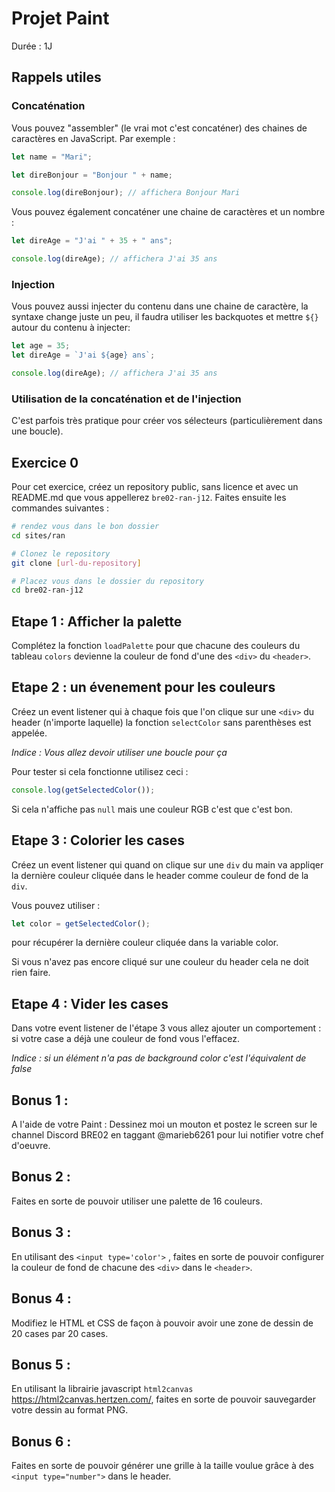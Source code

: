 # Projet Paint

Durée : 1J

## Rappels utiles

### Concaténation

Vous pouvez "assembler" (le vrai mot c'est concaténer) des chaines de caractères en JavaScript. Par exemple :

```js
let name = "Mari";

let direBonjour = "Bonjour " + name;

console.log(direBonjour); // affichera Bonjour Mari
```

Vous pouvez également concaténer une chaine de caractères et un nombre : 

```js
let direAge = "J'ai " + 35 + " ans";

console.log(direAge); // affichera J'ai 35 ans
```

### Injection

Vous pouvez aussi injecter du contenu dans une chaine de caractère, la syntaxe change juste un peu, il faudra utiliser les backquotes et mettre `${}` autour du contenu à  injecter:

```js
let age = 35;
let direAge = `J'ai ${age} ans`;

console.log(direAge); // affichera J'ai 35 ans
```

### Utilisation de la concaténation et de l'injection

C'est parfois très pratique pour créer vos sélecteurs (particulièrement dans une boucle).

## Exercice 0

Pour cet exercice, créez un repository public, sans licence et avec un README.md que vous appellerez `bre02-ran-j12`. Faites ensuite les commandes suivantes :

```sh
# rendez vous dans le bon dossier
cd sites/ran

# Clonez le repository
git clone [url-du-repository]

# Placez vous dans le dossier du repository
cd bre02-ran-j12
```


## Etape 1 : Afficher la palette

Complétez la fonction `loadPalette` pour que chacune des couleurs du tableau `colors` devienne la couleur de fond d'une des `<div>` du `<header>`.


## Etape 2 : un évenement pour les couleurs

Créez un event listener qui à  chaque fois que l'on clique sur une `<div>` du header (n'importe laquelle) la fonction `selectColor` sans parenthèses est appelée.

*Indice : Vous allez devoir utiliser une boucle pour ça*

Pour tester si cela fonctionne utilisez ceci : 

```js
console.log(getSelectedColor());
```

Si cela n'affiche pas `null` mais une couleur RGB c'est que c'est bon.


## Etape 3 : Colorier les cases

Créez un event listener qui quand on clique sur une `div` du main va appliqer la dernière couleur cliquée dans le header comme couleur de fond de la `div`.

Vous pouvez utiliser : 

```js
let color = getSelectedColor(); 
```

pour récupérer la dernière couleur cliquée dans la variable color.

Si vous n'avez pas encore cliqué sur une couleur du header cela ne doit rien faire.


## Etape 4 : Vider les cases

Dans votre event listener de l'étape 3 vous allez ajouter un comportement : si votre case a déjà  une couleur de fond vous l'effacez.

*Indice : si un élément n'a pas de background color c'est l'équivalent de false*


## Bonus 1 :

A l'aide de votre Paint : Dessinez moi un mouton et postez le screen sur le channel Discord BRE02 en taggant @marieb6261 pour lui notifier votre chef d'oeuvre.


## Bonus 2 :

Faites en sorte de pouvoir utiliser une palette de 16 couleurs.


## Bonus 3 :

En utilisant des `<input type='color'>` , faites en sorte de pouvoir configurer la couleur de fond de chacune des `<div>` dans le `<header>`.


## Bonus 4 :

Modifiez le HTML et CSS de façon à pouvoir avoir une zone de dessin de 20 cases par 20 cases.


## Bonus 5 :

En utilisant la librairie javascript `html2canvas` https://html2canvas.hertzen.com/, faites en sorte de pouvoir sauvegarder votre dessin au format PNG.


## Bonus 6 :

Faites en sorte de pouvoir générer une grille à  la taille voulue grâce à  des `<input type="number">` dans le header.
